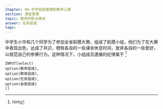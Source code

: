 ```yaml
---
chapter: 08-中学班级管理和教师心理
section: 课堂管理
topic: 教师的职业倦怠
answer: 任务促成
tags:
---
```


中学生小华和几个同学为了参加全省航模大赛，组成了航模小组，他们为了在大赛中表现出色，达成了共识，牺牲各自的一些课余休息时间，放弃各自的一些爱好，以规范自己的参赛行为。这种情况下，小组成员遵循的纪律属于 [^1]

```meta-bind
INPUT[select(
option(教师促成),
option(群体促成),
option(任务促成),
option(自我促成)
)]
```

[^1]: hint